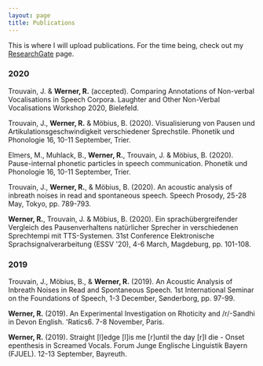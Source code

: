 ```yaml
---
layout: page
title: Publications
---
```

This is where I will upload publications. For the time being, check out my [ResearchGate](https://www.researchgate.net/profile/Raphael_Werner2) page.



### 2020

Trouvain, J. & **Werner, R.** (accepted). Comparing Annotations of Non-verbal Vocalisations in Speech Corpora. Laughter and Other Non-Verbal Vocalisations Workshop 2020, Bielefeld.

Trouvain, J., **Werner, R.** & Möbius, B. (2020). Visualisierung von Pausen und Artikulationsgeschwindigkeit verschiedener Sprechstile. Phonetik und Phonologie 16, 10-11 September, Trier.

Elmers, M., Muhlack, B., **Werner, R.**, Trouvain, J. & Möbius, B. (2020). Pause-internal phonetic particles in speech communication. Phonetik und Phonologie 16, 10-11 September, Trier.

Trouvain, J., **Werner, R.**, & Möbius, B. (2020). An acoustic analysis of inbreath noises in read and spontaneous speech. Speech Prosody, 25-28 May, Tokyo, pp. 789-793.

**Werner, R.**, Trouvain, J. & Möbius, B. (2020). Ein sprachübergreifender Vergleich des Pausenverhaltens natürlicher Sprecher in verschiedenen Sprechtempi mit TTS-Systemen. 31st Conference Elektronische Sprachsignalverarbeitung (ESSV '20), 4-6 March, Magdeburg, pp. 101-108.

### 2019

Trouvain, J., Möbius, B., & **Werner, R.** (2019). An Acoustic Analysis of Inbreath Noises in Read and Spontaneous Speech. 1st International Seminar
on the Foundations of Speech, 1-3 December, Sønderborg, pp. 97-99.

**Werner, R.** (2019). An Experimental Investigation on Rhoticity and /r/-Sandhi in Devon English. 'Ratics6. 7-8 November, Paris.

**Werner, R.** (2019). Straight [l]edge [l]is me [r]until the day [r]I die - Onset epenthesis in Screamed Vocals. Forum Junge Englische Linguistik Bayern (FJUEL). 12-13 September, Bayreuth.
